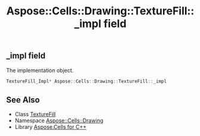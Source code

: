 ﻿---
title: Aspose::Cells::Drawing::TextureFill::_impl field
linktitle: _impl
second_title: Aspose.Cells for C++ API Reference
description: 'Aspose::Cells::Drawing::TextureFill::_impl field. The implementation object in C++.'
type: docs
weight: 2200
url: /cpp/aspose.cells.drawing/texturefill/_impl/
---
## _impl field


The implementation object.

```cpp
TextureFill_Impl* Aspose::Cells::Drawing::TextureFill::_impl
```

## See Also

* Class [TextureFill](../)
* Namespace [Aspose::Cells::Drawing](../../)
* Library [Aspose.Cells for C++](../../../)
